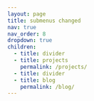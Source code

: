 ```yaml
---
layout: page
title: submenus changed
nav: true
nav_order: 8
dropdown: true
children:
  - title: divider
  - title: projects
    permalink: /projects/
  - title: divider
  - title: blog
    permalink: /blog/
---
```

